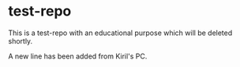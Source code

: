 # test-repo
This is a test-repo with an educational purpose which will be deleted shortly.

A new line has been added from Kiril's PC.
